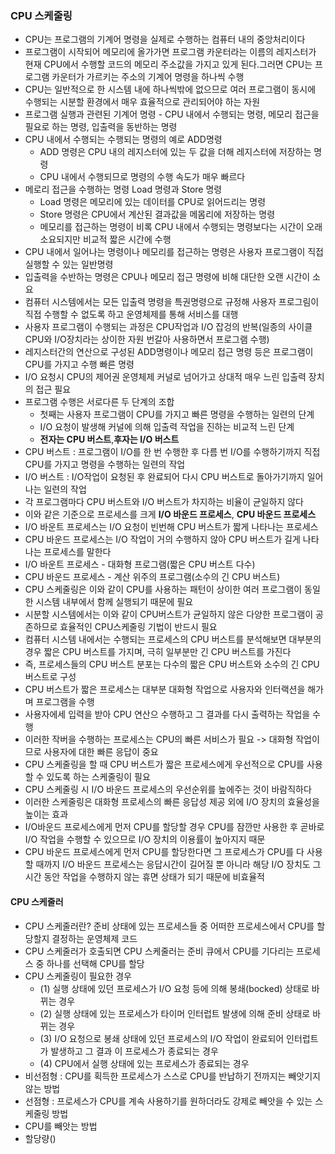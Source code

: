 ### CPU 스케줄링
* CPU는 프로그램의 기계어 명령을 실제로 수행하는 컴퓨터 내의 중앙처리이다
* 프로그램이 시작되어 메모리에 올가가면 프로그램 카운터라는 이름의 레지스터가 현재 CPU에서 수행할 코드의 메모리 주소값을 가지고 있게 된다.그러면 CPU는 프로그램 카운터가 가르키는 주소의 기계어 명령을 하나씩 수행
* CPU는 일반적으로 한 시스템 내에 하나씩밖에 없으므로 여러 프로그램이 동시에 수행되는 시분할 환경에서 매우 효율적으로 관리되어야 하는 자원
* 프로그램 실행과 관련된 기계어 명령 - CPU 내에서 수행되는 명령, 메모리 접근을 필요로 하는 명령, 입출력을 동반하는 명령
* CPU 내에서 수행되는 수행되는 명령의 예로 ADD명령
    * ADD 명령은 CPU 내의 레지스터에 있는 두 값을 더해 레지스터에 저장하는 명령
    * CPU 내에서 수행되므로 명령의 수행 속도가 매우 빠르다
* 메로리 접근을 수행하는 명령 Load 명령과 Store 명령
    * Load 명령은 메모리에 있는 데이터를 CPU로 읽어드리는 명령
    * Store 명령은 CPU에서 계산된 결과값을 메몸리에 저장하는 명령
    * 메모리를 접근하는 명령이 비록 CPU 내에서 수행되는 명령보다는 시간이 오래 소요되지만 비교적 짧은 시간에 수행
* CPU 내에서 일어나는 명령이나 메모리를 접근하는 명령은 사용자 프로그램이 직접 실행할 수 있는 일반명령
* 입출력을 수반하는 명령은 CPU나 메모리 접근 명령에 비해 대단한 오랜 시간이 소요
* 컴퓨터 시스템에서는 모든 입출력 명령을 특권명령으로 규정해 사용자 프로그림이 직접 수행할 수 없도록 하고 운영체제를 통해 서비스를 대행
* 사용자 프로그램이 수행되는 과정은 CPU작업과 I/O 잡겅의 반복(일종의 사이클 CPU와 I/O장치라는 상이한 자원 번갈아 사용하면서 프로그램 수행)
* 레지스터간의 연산으로 구성된 ADD명령이나 메모리 접근 명령 등은 프로그램이 CPU를 가지고 수행 빠른 명령
* I/O 요청시 CPU의 제어권 운영체제 커널로 넘어가고 상대적 매우 느린 입출력 장치의 접근 필요
* 프로그램 수행은 서로다른 두 단계의 조합
  * 첫째는 사용자 프로그램이 CPU를 가지고 빠른 명령을 수행하는 일련의 단계
  * I/O 요청이 발생해 커널에 의해 입출력 작업을 진하는 비교적 느린 단계
  * **전자는 CPU 버스트**,**후자는 I/O 버스트**
* CPU 버스트 : 프로그램이 I/O를 한 번 수행한 후 다름 번 I/O를 수행하기까지 직접 CPU를 가지고 명령을 수행하는 일련의 작업
* I/O 버스트 : I/O작업이 요청된 후 완료되어 다시 CPU 버스트로 돌아가기까지 일어나는 일련의 작업
* 각 프로그램마다 CPU 버스트와 I/O 버스트가 차지하는 비율이 균일하지 않다
* 이와 같은 기준으로 프로세스를 크게 **I/O 바운드 프로세스**, **CPU 바운드 프로세스**
* I/O 바운트 프로세스는 I/O 요청이 빈번해 CPU 버스트가 짧게 나타나는 프로세스
* CPU 바운드 프로세스는 I/O 작업이 거의 수행하지 않아 CPU 버스트가 길게 나타나는 프로세스를 말한다
* I/O 바운트 프로세스 - 대화형 프로그램(짧은 CPU 버스트 다수)
* CPU 바운드 프로세스 - 계산 위주의 프로그램(소수의 긴 CPU 버스트)
* CPU 스케줄링은 이와 같이 CPU를 사용하는 패턴이 상이한 여러 프로그램이 동일한 시스템 내부에서 함께 실행되기 때문에 필요
* 시분할 시스템에서는 이와 같이 CPU버스트가 균일하지 않은 다양한 프로그램이 공존하므로 효율적인 CPU스케줄링 기법이 반드시 필요
* 컴퓨터 시스템 내에서는 수행되는 프로세스의 CPU 버스트를 분석해보면 대부분의 경우 짧은 CPU 버스트를 가지며, 극히 일부분만 긴 CPU 버스트를 가진다
* 즉, 프로세스들의 CPU 버스트 분포는 다수의 짧은 CPU 버스트와 소수의 긴 CPU 버스트로 구성
* CPU 버스트가 짧은 프로세스는 대부분 대화형 작업으로 사용자와 인터랙션을 해가며 프로그램을 수행
* 사용자에세 입력을 받아 CPU 연산으 수행하고 그 결과를 다시 출력하는 작업을 수행
* 이러한 작버을 수행하는 프로세스는 CPU의 빠른 서비스가 필요 -> 대화형 작업이므로 사용자에 대한 빠른 응답이 중요
* CPU 스케줄링을 할 때 CPU 버스트가 짧은 프로세스에게 우선적으로 CPU를 사용할 수 있도록 하는 스케줄링이 필요
* CPU 스케줄링 시 I/O 바운드 프로세스의 우선순위를 높에주는 것이 바람직하다
* 이러한 스케줄링은 대화형 프로세스의 빠른 응답성 제공 외에 I/O 장치의 효율성을 높이는 효과
* I/O바운드 프로세스에게 먼저 CPU를 할당할 경우 CPU를 잠깐만 사용한 후 곧바로 I/O 작업을 수행할 수 있으므로 I/O 장치의 이용률이 높아지지 때문
* CPU 바운드 프로세스에게 먼저 CPU를 할당한다면 그 프로세스가 CPU를 다 사용할 때까지 I/O 바운드 프로세스는 응답시간이 길어질 뿐 아니라 해당 I/O 장치도 그 시간 동안 작업을 수행하지 않는 휴면 상태가 되기 때문에 비효율적
#### CPU 스케줄러
* CPU 스케줄러란? 준비 상태에 있는 프로세스들 중 어떠한 프로세스에서 CPU를 할당할지 결정하는 운영체제 코드
* CPU 스케줄러가 호출되면 CPU 스케줄러는 준비 큐에서 CPU를 기다리는 프로세스 중 하나를 선택해 CPU를 할당
* CPU 스케줄링이 필요한 경우
   * (1) 실행 상태에 있던 프로세스가 I/O 요청 등에 의해 봉쇄(bocked) 상태로 바뀌는 경우
   * (2) 실행 상태에 있는 프로세스가 타이머 인터럽트 발생에 의해 준비 상태로 바뀌는 경우
   * (3) I/O 요청으로 봉쇄 상태에 있던 프로세스의 I/O 작업이 완료되어 인터럽트가 발생하고 그 결과 이 프로세스가 종료되는 경우
   * (4) CPU에서 실행 상태에 있는 프로세스가 종료되는 경우
* 비선점형 : CPU를 획득한 프로세스가 스스로 CPU를 반납하기 전까지는 빼앗기지 않는 방법
* 선점형 : 프로세스가 CPU를 계속 사용하기를 원하더라도 강제로 빼앗을 수 있는 스케줄링 방법
* CPU를 빼앗는 방법
* 할당량()
